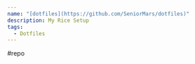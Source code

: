 ```yaml
---
name: "[dotfiles](https://github.com/SeniorMars/dotfiles)"
description: My Rice Setup
tags:
  - Dotfiles
---
```

#repo